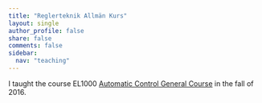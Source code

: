 ```yaml
---
title: "Reglerteknik Allmän Kurs"
layout: single
author_profile: false
share: false
comments: false
sidebar:
  nav: "teaching"
---
```

I taught the course EL1000 [Automatic Control General Course](https://www.kth.se/social/course/EL1000/) in the fall of 2016. 
